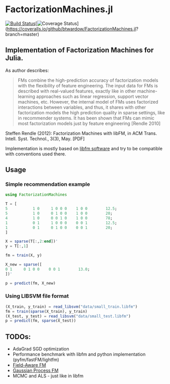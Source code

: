 # FactorizationMachines.jl

[![Build Status](https://travis-ci.org/btwardow/FactorizationMachines.jl.svg?branch=master)](https://travis-ci.org/btwardow/FactorizationMachines.jl)[![Coverage
Status](https://coveralls.io/repos/btwardow/FactorizationMachines.jl/badge.svg?branch=master&service=github)](https://coveralls.io/github/btwardow/FactorizationMachines.jl?
branch=master)

## Implementation of Factorization Machines for Julia.

As author describes:

> FMs combine the high-prediction accuracy of factorization models with the flexibility of feature engineering.
> The input data for FMs is described with real-valued features, exactly like in other machine-learning
> approaches such as linear regression, support vector machines, etc.
> However, the internal model of FMs uses factorized interactions between variables,
> and thus, it shares with other factorization models the high prediction quality in sparse settings,
> like in recommender systems. It has been shown that FMs can mimic most factorization
> models just by feature engineering [Rendle 2010]

Steffen Rendle (2012): Factorization Machines with libFM, in ACM Trans. Intell. Syst. Technol., 3(3), May. [PDF]

Implementation is mostly based on [libfm software](libfm.org) and try to be compatible with conventions used there.

## Usage

### Simple recommendation example

```julia
using FactorizationMachines

T = [
5           1 0     1 0 0 0    1 0 0        12.5;
5           1 0     0 1 0 0    1 0 0        20;
4           1 0     0 0 1 0    1 0 0        78;
1           0 1     1 0 0 0    0 0 1        12.5;
1           0 1     0 1 0 0    0 0 1        20;
]

X = sparse(T[:,2:end])'
y = T[:,1]

fm = train(X, y)

X_new = sparse([
0 1     0 1 0 0    0 0 1        13.0;
])'

p = predict(fm, X_new)
```

### Using LIBSVM file format

```julia
(X_train, y_train) = read_libsvm("data/small_train.libfm")
fm = train(sparse(X_train), y_train)
(X_test, y_test) = read_libsvm("data/small_test.libfm")
p = predict(fm, sparse(X_test))
```


## TODOs:
-   AdaGrad SGD optimization
-   Performance benchmark with libfm and python implementation (pyfm/fastFM/lightfm)
-   [Field-Aware FM](http://www.csie.ntu.edu.tw/~r01922136/libffm)
-   [Gaussian Process FM](http://www.ci.tuwien.ac.at/~alexis/Publications_files/gpfm-sigir14-draft.pdf)
-   MCMC and ALS - just like in libfm
